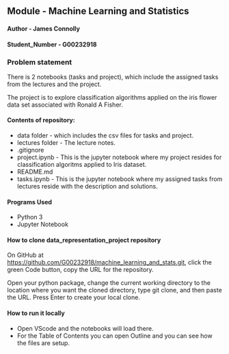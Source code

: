 ## Module - Machine Learning and Statistics
#### Author - James Connolly
#### Student_Number - G00232918

### Problem statement
There is 2 notebooks (tasks and project), which include the assigned tasks from the lectures and the project. 

The project is to explore classification algorithms applied on the iris flower data set associated with Ronald A Fisher.

#### Contents of repository:
* data folder - which includes the csv files for tasks and project.
* lectures folder - The lecture notes.
* .gitignore
* project.ipynb - This is the jupyter notebook where my project resides for classification algoritms applied to Iris dataset. 
* README.md
* tasks.ipynb - This is the jupyter notebook where my assigned tasks from lectures reside with the description and solutions.


#### Programs Used
- Python 3
- Jupyter Notebook

#### How to clone data_representation_project repository
On GitHub at https://github.com/G00232918/machine_learning_and_stats.git, click the green Code button, copy the URL for the repository. 

Open your python package, change the current working directory to the location where you want the cloned directory, type git clone, and then paste the URL. Press Enter to create your local clone.

#### How to run it locally
* Open VScode and the notebooks will load there.
* For the Table of Contents you can open Outline and you can see how the files are setup.
